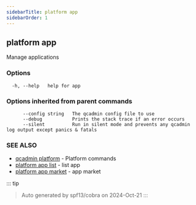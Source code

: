 ```yaml
---
sidebarTitle: platform app
sidebarOrder: 1
---
```


## platform app<Badge type="tip" text="20230906" />

Manage applications

### Options

```
  -h, --help   help for app
```

### Options inherited from parent commands

```
      --config string   The qcadmin config file to use
      --debug           Prints the stack trace if an error occurs
      --silent          Run in silent mode and prevents any qcadmin log output except panics & fatals
```

### SEE ALSO

* [qcadmin platform](platform.md)	 - Platform commands
* [platform app list](platform_app_list.md)	 - list app
* [platform app market](platform_app_market.md)	 - app market

::: tip
>Auto generated by spf13/cobra on 2024-Oct-21
:::